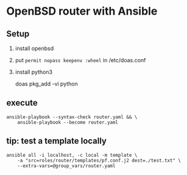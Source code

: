 # OpenBSD router with Ansible

## Setup

1. install openbsd
2. put `permit nopass keepenv :wheel` in /etc/doas.conf
3. install python3

	doas pkg_add -vi python

## execute

	ansible-playbook --syntax-check router.yaml && \
		ansible-playbook --become router.yaml

## tip: test a template locally

	ansible all -i localhost, -c local -m template \
		-a "src=roles/router/templates/pf.conf.j2 dest=./test.txt" \
		--extra-vars=@group_vars/router.yaml

